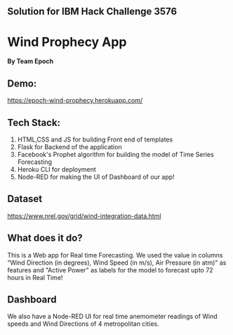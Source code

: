 ## Solution for IBM Hack Challenge 3576

# Wind Prophecy App
**By Team Epoch**

## Demo:
https://epoch-wind-prophecy.herokuapp.com/

## Tech Stack:
1. HTML,CSS and JS for building Front end of templates
2. Flask for Backend of the application
3. Facebook's Prophet algorithm for building the model of Time Series Forecasting
4. Heroku CLI for deployment  
5. Node-RED for making the UI of Dashboard of our app!

## Dataset
https://www.nrel.gov/grid/wind-integration-data.html

## What does it do?
This is a Web app for Real time Forecasting. We used the value in columns  “Wind Direction (in degrees), Wind Speed (in m/s), Air Pressure (in atm)" as features and "Active Power" as labels for the model to forecast upto 72 hours in Real Time!

## Dashboard
We also have a Node-RED UI for real time anemometer readings of Wind speeds and Wind Directions of 4 metropolitan cities.
